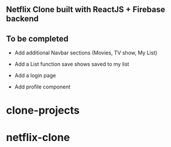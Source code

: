 ## Netflix Clone built with ReactJS + Firebase backend

## To be completed

- Add additional Navbar sections (Movies, TV show, My List)

- Add a List function save shows saved to my list

- Add a login page

- Add profile component
# clone-projects
# netflix-clone
